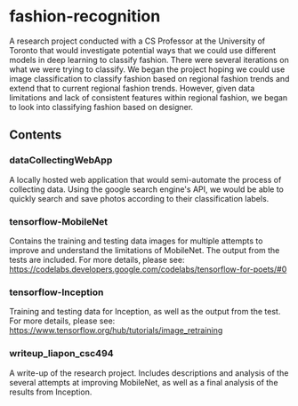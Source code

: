 # fashion-recognition
A research project conducted with a CS Professor at the University of Toronto that would investigate potential ways that we could use different models in deep learning to classify fashion. There were several iterations on what we were trying to classify. We began the project hoping we could use image classification to classify fashion based on regional fashion trends and extend that to current regional fashion trends. However, given data limitations and lack of consistent features within regional fashion, we began to look into classifying fashion based on designer.

## Contents
### dataCollectingWebApp 
A locally hosted web application that would semi-automate the process of collecting data. Using the google search engine's API, we would be able to quickly search and save photos according to their classification labels.

### tensorflow-MobileNet
Contains the training and testing data images for multiple attempts to improve and understand the limitations of MobileNet. The output from the tests are included. For more details, please see: https://codelabs.developers.google.com/codelabs/tensorflow-for-poets/#0

### tensorflow-Inception 
Training and testing data for Inception, as well as the output from the test. For more details, please see: https://www.tensorflow.org/hub/tutorials/image_retraining

### writeup_liapon_csc494
A write-up of the research project. Includes descriptions and analysis of the several attempts at improving MobileNet, as well as a final analysis of the results from Inception.


